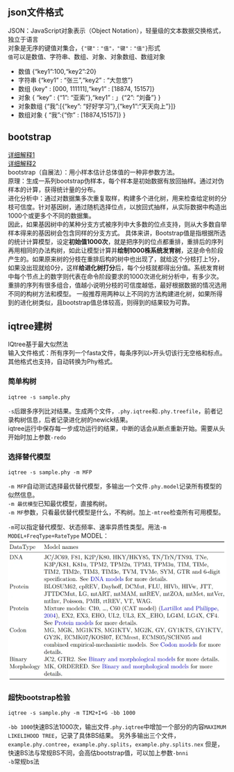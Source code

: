 ## json文件格式
JSON：JavaScript对象表示（Object Notation），轻量级的文本数据交换格式，独立于语言    
对象是无序的键值对集合，`{"键"："值"，"键"："值"}`形式    
`值`可以是数值、字符串、数组、对象、对象数组、数组对象    
- 数值
{“key1”:100,“key2”:20}
- 字符串
{“key1” : “张三”,“key2” : “大忽悠”}
- 数组
{key" : [000, 111111],“key1” : [18874, 15157]}
- 对象
{ “key” : {“1”: “亚索”},“key1” : 」{“2”: “刘备”} }
- 对象数组
{“我”:[{“key”: “好好学习”},{“key1”:“天天向上”}]}
- 数组对象
{ “我”:{“你” : [18874,15157]} }

## bootstrap
[详细解释1](https://blog.csdn.net/weixin_39609670/article/details/111200181)   
[详细解释2](https://www.jianshu.com/p/a556beb7ff37)   
bootstrap（自展法）：用小样本估计总体值的一种非参数方法。    
原理：生成一系列bootstrap伪样本，每个样本是初始数据有放回抽样。通过对伪样本的计算，获得统计量的分布。    
进化分析中：通过对数据集多次重复取样，构建多个进化树，用来检查给定树的分枝可信度。针对基因树，通过随机选择位点，以放回式抽样，从实际数据中构造出1000个或更多个不同的数据集。    
因此，如果基因树中的某种分支方式被序列中大多数的位点支持，则从大多数自举样本得来的基因树会包含同样的分支方式。
具体来讲，Bootstrap值是指根据所选的统计计算模型，设定**初始值1000次**，就是把序列的位点都重排，重排后的序列再用相同的办法构树，如此让模型计算并**绘制1000株系统发育树**，这是命令阶段产生的。如果原来树的分枝在重排后构的树中也出现了，就给这个分枝打上1分，如果没出现就给0分，这样**给进化树打分**后，每个分枝就都得出分值。系统发育树中每个节点上的数字则代表在命令阶段要求的1000次进化树分析中，有多少次。重排的序列有很多组合，值越小说明分枝的可信度越低，最好根据数据的情况选用不同的构树方法和模型。
一般推荐用两种以上不同的方法构建进化树，如果所得到的进化树类似，且bootstrap值总体较高，则得到的结果较为可靠。

## iqtree建树
IQtree基于最大似然法    
输入文件格式：所有序列一个fasta文件，每条序列以`>`开头切该行无空格和标点。其他格式也支持，自动转换为Phy格式。    

### 简单构树
```shell
iqtree -s sample.phy
```
`-s`后跟多序列比对结果。生成两个文件，`.phy.iqtree`和`.phy.treefile`，前者记录构树信息，后者记录进化树的newick结果。    
iqtree运行中保存每一步成功运行的结果，中断的话会从断点重新开始。需要从头开始时加上参数`-redo`    

### 选择替代模型
```shell
iqtree -s sample.phy -m MFP
```
`-m MFP`自动测试选择最优替代模型，多输出一个文件`.phy.model`记录所有模型的似然信息。    
`-m 最优模型`已知最优模型，直接构树。   
`-m MF`参数，只看最优替代模型是什么，不构树。加上`-mtree`检查所有可用模型。    

`-m`可以指定替代模型、状态频率、速率异质性类型。用法`-m MODEL+FreqType+RateType`
MODEL：
![MODEL](/pic/iqtree_model.webp "iqtree_model")

### 超快bootstrap检验
```shell
iqtree -s sample.phy -m TIM2+I+G -bb 1000
```
`-bb 1000`快速BS法1000次，输出文件`.phy.iqtree`中增加一个部分的内容`MAXIMUM LIKELIHOOD TREE`，记录了具体BS结果。
另外多输出三个文件，`example.phy.contree`，`example.phy.splits`，`example.phy.splits.nex`
但是，快速BS法与常规BS不同，会高估bootstrap值，可以加上参数`-bnni`    
`-b`常规bs法